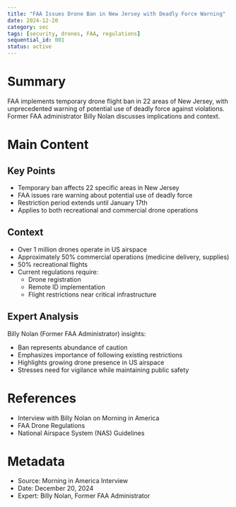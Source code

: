 ```yaml
---
title: "FAA Issues Drone Ban in New Jersey with Deadly Force Warning"
date: 2024-12-20
category: sec
tags: [security, drones, FAA, regulations]
sequential_id: 001
status: active
---
```


# Summary
FAA implements temporary drone flight ban in 22 areas of New Jersey, with unprecedented warning of potential use of deadly force against violations. Former FAA administrator Billy Nolan discusses implications and context.

# Main Content

## Key Points
- Temporary ban affects 22 specific areas in New Jersey
- FAA issues rare warning about potential use of deadly force
- Restriction period extends until January 17th
- Applies to both recreational and commercial drone operations

## Context
- Over 1 million drones operate in US airspace
- Approximately 50% commercial operations (medicine delivery, supplies)
- 50% recreational flights
- Current regulations require:
  - Drone registration
  - Remote ID implementation
  - Flight restrictions near critical infrastructure

## Expert Analysis
Billy Nolan (Former FAA Administrator) insights:
- Ban represents abundance of caution
- Emphasizes importance of following existing restrictions
- Highlights growing drone presence in US airspace
- Stresses need for vigilance while maintaining public safety

# References
- Interview with Billy Nolan on Morning in America
- FAA Drone Regulations
- National Airspace System (NAS) Guidelines

# Metadata
- Source: Morning in America Interview
- Date: December 20, 2024
- Expert: Billy Nolan, Former FAA Administrator
